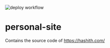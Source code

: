 ![deploy workflow](https://github.com/el173/personal-site/actions/workflows/deploy.yml/badge.svg)

# personal-site
Contains the source code of https://hashith.com/

